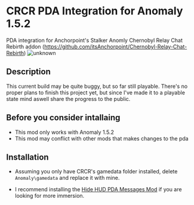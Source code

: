 # CRCR PDA Integration for Anomaly 1.5.2
PDA integration for Anchorpoint's Stalker Anomly Chernobyl Relay Chat Rebirth addon (https://github.com/itsAnchorpoint/Chernobyl-Relay-Chat-Rebirth)
![unknown](https://github.com/abi19911/crcr-pda-integration/assets/50495260/a66c2ce7-f414-4254-9dff-5cfb0037d6e3)

## Description
This current build may be quite buggy, but so far still playable. There's no proper plans to finish this project yet, but since I've made it to a playable state mind aswell share the progress to the public.

## Before you consider intallaing
- This mod only works with Anomaly 1.5.2
- This mod may conflict with other mods that makes changes to the pda

## Installation
- Assuming you only have CRCR's gamedata folder installed, delete `Anomaly\gamedata` and replace it with mine.

- I recommend installing the [Hide HUD PDA Messages Mod](https://www.moddb.com/mods/stalker-anomaly/addons/hide-hud-pda-messages) if you are looking for more immersion.
